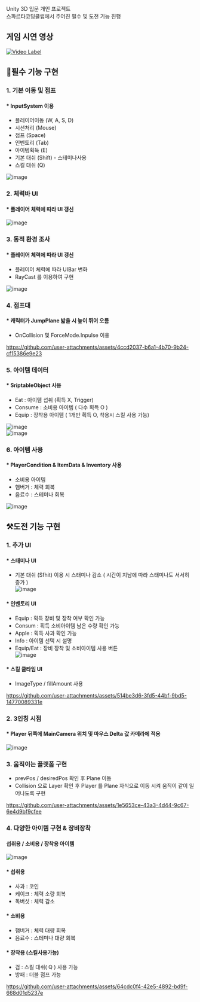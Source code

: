  Unity 3D 입문 개인 프로젝트  
 스파르타코딩클럽에서 주어진 필수 및 도전 기능 진행
 ## 게임 시연 영상  
 [![Video Label](http://img.youtube.com/vi/oEWwYGMXtw4/0.jpg)](https://youtu.be/oEWwYGMXtw4)
 
 ## 🔨필수 기능 구현 
 ### 1. 기본 이동 및 점프
 #### * InputSystem 이용
   + 플레이어이동 (W, A, S, D)
   + 시선처리 (Mouse)
   + 점프 (Space)
   + 인벤토리 (Tab)
   + 아이템획득 (E)
   + 기본 대쉬 (Shift) - 스테미나사용
   + 스킬 대쉬 (Q)

![image](https://github.com/user-attachments/assets/8b0c4961-197c-45d6-aae8-8c65a3297bd7)

 ### 2. 체력바 UI 
 #### * 플레이어 체력에 따라 UI 갱신
 
 ![image](https://github.com/user-attachments/assets/7f519d8d-256d-4638-9447-9aa05f6af7a6)

 ### 3. 동적 환경 조사
 #### * 플레이어 체력에 따라 UI 갱신 
   + 플레이어 체력에 따라 UIBar 변화  
   + RayCast 를 이용하여 구현
     
![image](https://github.com/user-attachments/assets/64c4c51f-43ca-441e-86de-8446598fdd30)

 ### 4. 점프대
 #### * 캐릭터가 JumpPlane 밟을 시 높이 뛰어 오름
   + OnCollision 및 ForceMode.Inpulse 이용

https://github.com/user-attachments/assets/4ccd2037-b6a1-4b70-9b24-cf15386e9e23

 ### 5. 아이템 데이터
 #### * SriptableObject 사용
   + Eat : 아이템 섭취 (획득 X, Trigger)
   + Consume : 소비용 아이템 ( 다수 획득 O )
   + Equip : 장착용 아이템 ( 1개만 획득 O, 착용시 스킬 사용 가능)
 
![image](https://github.com/user-attachments/assets/163503ca-f19b-48a6-a98a-59aaa18279d7)  
![image](https://github.com/user-attachments/assets/c92bf2cb-7fb2-4ec6-954f-f8cc8713a7f5)

 ### 6. 아이템 사용
 #### * PlayerCondition & ItemData & Inventory 사용
   + 소비용 아이템
   + 햄버거 : 체력 회복
   + 음료수 : 스테미나 회복
     
![image](https://github.com/user-attachments/assets/16436440-145d-40bd-9145-19bf701495b5)
  
  

## ⚒️도전 기능 구현 
 ### 1. 추가 UI
 #### * 스태미나 UI
   + 기본 대쉬 (Sfhit) 이용 시 스태미나 감소 ( 시간이 지남에 따라 스태미나도 서서히 증가 )  
![image](https://github.com/user-attachments/assets/d3c4aa2f-996c-44b1-ae7e-91fee8e46f04)

#### * 인벤토리 UI
   + Equip : 획득 장비 및 장착 여부 확인 가능
   + Consum : 획득 소비아이템 남은 수량 확인 가능
   + Apple : 획득 사과 확인 가능
   + Info : 아이템 선택 시 설명
   + Equip/Eat : 장비 장착 및 소비아이템 사용 버튼  
![image](https://github.com/user-attachments/assets/bfd90e2a-7852-4316-a421-bbc430bb30b7)

#### * 스킬 쿨타임 UI
   + ImageType / fillAmount 사용
   
https://github.com/user-attachments/assets/514be3d6-3fd5-44bf-9bd5-14770089331e

### 2. 3인칭 시점
 #### * Player 뒤쪽에 MainCamera 위치 및 마우스 Delta 값 카메라에 적용
![image](https://github.com/user-attachments/assets/646fe4ee-dfc0-4ac1-a041-1c46073b053c)

### 3. 움직이는 플랫폼 구현
 + prevPos / desiredPos 확인 후 Plane 이동
 + Collision 으로 Layer 확인 후 Player 를 Plane 자식으로 이동 시켜 움직이 같이 일어나도록 구현 

https://github.com/user-attachments/assets/1e5653ce-43a3-4d44-9c67-6e4d9bf9cfee

### 4. 다양한 아이템 구현 & 장비장착
#### 섭취용 / 소비용 / 장착용 아이템
 
![image](https://github.com/user-attachments/assets/e2b7b111-89d6-4d17-954c-37febdd7da23)

#### * 섭취용  
   + 사과 : 코인
   + 케이크 : 체력 소량 회복
   + 독버섯 : 체력 감소  
#### * 소비용  
   + 햄버거 : 체력 대량 회복
   + 음료수 : 스테미나 대량 회복
#### * 장착용 (스킬사용가능)
   + 검 : 스킬 대쉬( Q ) 사용 가능
   + 방패 : 더블 점프 가능


https://github.com/user-attachments/assets/64cdc0f4-42e5-4892-bd9f-668d01d5237e

